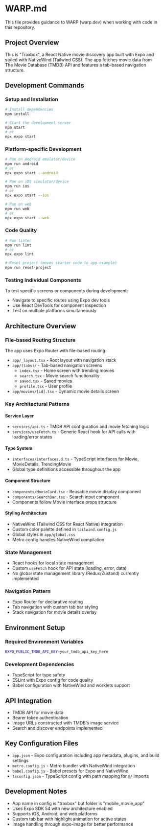 # WARP.md

This file provides guidance to WARP (warp.dev) when working with code in this repository.

## Project Overview
This is "Traxbox", a React Native movie discovery app built with Expo and styled with NativeWind (Tailwind CSS). The app fetches movie data from The Movie Database (TMDB) API and features a tab-based navigation structure.

## Development Commands

### Setup and Installation
```bash
# Install dependencies
npm install

# Start the development server
npm start
# or
npx expo start
```

### Platform-specific Development
```bash
# Run on Android emulator/device
npm run android
# or
npx expo start --android

# Run on iOS simulator/device  
npm run ios
# or
npx expo start --ios

# Run on web
npm run web
# or
npx expo start --web
```

### Code Quality
```bash
# Run linter
npm run lint
# or
npx expo lint

# Reset project (moves starter code to app-example)
npm run reset-project
```

### Testing Individual Components
To test specific screens or components during development:
- Navigate to specific routes using Expo dev tools
- Use React DevTools for component inspection
- Test on multiple platforms simultaneously

## Architecture Overview

### File-based Routing Structure
The app uses Expo Router with file-based routing:
- `app/_layout.tsx` - Root layout with navigation stack
- `app/(tabs)/` - Tab-based navigation screens
  - `index.tsx` - Home screen with trending movies
  - `search.tsx` - Movie search functionality
  - `saved.tsx` - Saved movies
  - `profile.tsx` - User profile
- `app/movies/[id].tsx` - Dynamic movie details screen

### Key Architectural Patterns

#### Service Layer
- `services/api.ts` - TMDB API configuration and movie fetching logic
- `services/useFetch.ts` - Generic React hook for API calls with loading/error states

#### Type System
- `interfaces/interfaces.d.ts` - TypeScript interfaces for Movie, MovieDetails, TrendingMovie
- Global type definitions accessible throughout the app

#### Component Structure
- `components/MovieCard.tsx` - Reusable movie display component
- `components/SearchBar.tsx` - Search input component
- Components follow Movie interface props structure

#### Styling Architecture
- NativeWind (Tailwind CSS for React Native) integration
- Custom color palette defined in `tailwind.config.js`
- Global styles in `app/global.css`
- Metro config handles NativeWind compilation

### State Management
- React hooks for local state management
- Custom `useFetch` hook for API state (loading, error, data)
- No global state management library (Redux/Zustand) currently implemented

### Navigation Pattern
- Expo Router for declarative routing
- Tab navigation with custom tab bar styling
- Stack navigation for movie details overlay

## Environment Setup

### Required Environment Variables
```bash
EXPO_PUBLIC_TMDB_API_KEY=your_tmdb_api_key_here
```

### Development Dependencies
- TypeScript for type safety
- ESLint with Expo config for code quality
- Babel configuration with NativeWind and worklets support

## API Integration
- TMDB API for movie data
- Bearer token authentication
- Image URLs constructed with TMDB's image service
- Search and discover endpoints implemented

## Key Configuration Files
- `app.json` - Expo configuration including app metadata, plugins, and build settings
- `metro.config.js` - Metro bundler with NativeWind integration
- `babel.config.js` - Babel presets for Expo and NativeWind
- `tsconfig.json` - TypeScript config with path mapping for `@/` imports

## Development Notes
- App name in config is "traxbox" but folder is "mobile_movie_app"
- Uses Expo SDK 54 with new architecture enabled
- Supports iOS, Android, and web platforms
- Custom tab bar with highlight animation for active states
- Image handling through expo-image for better performance